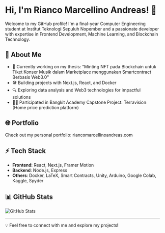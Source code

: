 # Hi, I'm Rianco Marcellino Andreas! 👋

Welcome to my GitHub profile! I'm a final-year Computer Engineering student at Institut Teknologi Sepuluh Nopember and a passionate developer with expertise in Frontend Development, Machine Learning, and Blockchain Technology.

## 🌟 About Me
- 📝 Currently working on my thesis: "Minting NFT pada Blockchain untuk Tiket Konser Musik dalam Marketplace menggunakan Smartcontract Berbasis Web3.0"
- 🛠️ Building projects with Next.js, React, and Docker
- 🔍 Exploring data analysis and Web3 technologies for impactful solutions
- 👨‍💻 Participated in Bangkit Academy Capstone Project: Terravision (Home price prediction platform)

## 🌐 Portfolio
Check out my personal portfolio: riancomarcellinoandreas.com

## ⚡ Tech Stack
- **Frontend**: React, Next.js, Framer Motion
- **Backend**: Node.js, Express
- **Others**: Docker, LaTeX, Smart Contracts, Unity, Arduino, Google Colab, Kaggle, Spyder

## 📊 GitHub Stats
![GitHub Stats]([https://github-readme-stats.vercel.app/api?username=YourGitHubUsername&show_icons=true&theme=radical](https://github.com/marcelaritonang))

---
💡 Feel free to connect with me and explore my projects!
